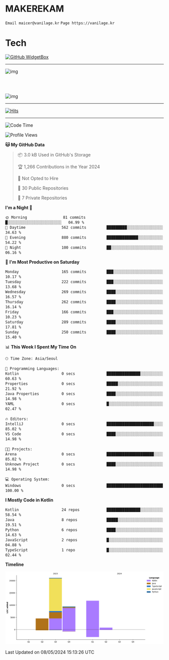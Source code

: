 # MAKEREKAM

`Email maicer@vanilage.kr`
`Page https://vanilage.kr`

# Tech

[![GitHub WidgetBox](https://github-widgetbox.vercel.app/api/skills?languages=python,js,ts,c,cpp,cs,java,kotlin,bash,md,html,css,xml,yaml,swift,powershell,json,R,SQL,php&tools=git,npm,gradle,nodejs,vercel,nginx&includeNames=true&theme=darkmode)](https://github.com/Jurredr/github-widgetbox)

---

![img](https://github-readme-stats.vercel.app/api/top-langs/?username=MAKEREKAM&layout=compact&theme=gruvbox)

<br>
<br>

![img](https://github-readme-stats.vercel.app/api/?username=MAKEREKAM&layout=compact&theme=gruvbox)

---

[![Hits](https://hits.seeyoufarm.com/api/count/incr/badge.svg?url=https%3A%2F%2Fgithub.com%2FMAKEREKAM&count_bg=%234A49D1&title_bg=%23555555&icon=&icon_color=%23E7E7E7&title=방문&edge_flat=false)](https://hits.seeyoufarm.com)

---

<!--START_SECTION:waka-->
![Code Time](http://img.shields.io/badge/Code%20Time-240%20hrs%2010%20mins-blue)

![Profile Views](http://img.shields.io/badge/Profile%20Views-0-blue)

**🐱 My GitHub Data** 

> 📦 3.0 kB Used in GitHub's Storage 
 > 
> 🏆 1,266 Contributions in the Year 2024
 > 
> 🚫 Not Opted to Hire
 > 
> 📜 30 Public Repositories 
 > 
> 🔑 7 Private Repositories 
 > 
**I'm a Night 🦉** 

```text
🌞 Morning                81 commits          █░░░░░░░░░░░░░░░░░░░░░░░░   04.99 % 
🌆 Daytime                562 commits         █████████░░░░░░░░░░░░░░░░   34.63 % 
🌃 Evening                880 commits         ██████████████░░░░░░░░░░░   54.22 % 
🌙 Night                  100 commits         ██░░░░░░░░░░░░░░░░░░░░░░░   06.16 % 
```
📅 **I'm Most Productive on Saturday** 

```text
Monday                   165 commits         ███░░░░░░░░░░░░░░░░░░░░░░   10.17 % 
Tuesday                  222 commits         ███░░░░░░░░░░░░░░░░░░░░░░   13.68 % 
Wednesday                269 commits         ████░░░░░░░░░░░░░░░░░░░░░   16.57 % 
Thursday                 262 commits         ████░░░░░░░░░░░░░░░░░░░░░   16.14 % 
Friday                   166 commits         ███░░░░░░░░░░░░░░░░░░░░░░   10.23 % 
Saturday                 289 commits         ████░░░░░░░░░░░░░░░░░░░░░   17.81 % 
Sunday                   250 commits         ████░░░░░░░░░░░░░░░░░░░░░   15.40 % 
```


📊 **This Week I Spent My Time On** 

```text
🕑︎ Time Zone: Asia/Seoul

💬 Programming Languages: 
Kotlin                   0 secs              ███████████████░░░░░░░░░░   60.63 % 
Properties               0 secs              █████░░░░░░░░░░░░░░░░░░░░   21.92 % 
Java Properties          0 secs              ████░░░░░░░░░░░░░░░░░░░░░   14.98 % 
YAML                     0 secs              █░░░░░░░░░░░░░░░░░░░░░░░░   02.47 % 

🔥 Editors: 
IntelliJ                 0 secs              █████████████████████░░░░   85.02 % 
VS Code                  0 secs              ████░░░░░░░░░░░░░░░░░░░░░   14.98 % 

🐱‍💻 Projects: 
Arena                    0 secs              █████████████████████░░░░   85.02 % 
Unknown Project          0 secs              ████░░░░░░░░░░░░░░░░░░░░░   14.98 % 

💻 Operating System: 
Windows                  0 secs              █████████████████████████   100.00 % 
```

**I Mostly Code in Kotlin** 

```text
Kotlin                   24 repos            ███████████████░░░░░░░░░░   58.54 % 
Java                     8 repos             █████░░░░░░░░░░░░░░░░░░░░   19.51 % 
Python                   6 repos             ████░░░░░░░░░░░░░░░░░░░░░   14.63 % 
JavaScript               2 repos             █░░░░░░░░░░░░░░░░░░░░░░░░   04.88 % 
TypeScript               1 repo              █░░░░░░░░░░░░░░░░░░░░░░░░   02.44 % 
```



**Timeline**

![Lines of Code chart](https://raw.githubusercontent.com/MAKEREKAM/MAKEREKAM/main/assets/bar_graph.png)


 Last Updated on 08/05/2024 15:13:26 UTC
<!--END_SECTION:waka-->
